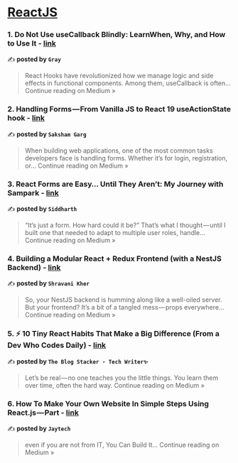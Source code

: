 
<h1><a href=https://medium.com/tag/reactjs/recommended target="_blank" rel="noopener noreferrer">ReactJS</a></h1>
<h3>1.  Do Not Use useCallback Blindly: LearnWhen, Why, and How to Use It - <a href="https://graydragneel.medium.com/do-not-use-usecallback-blindly-learnwhen-why-and-how-to-use-it-f81ea4a95a7e?source=rss------reactjs-5" target="_blank" rel="noopener noreferrer">link</a></h3>

✍️ **posted by `Gray`**

<blockquote>React Hooks have revolutionized how we manage logic and side effects in functional components. Among them, useCallback is often…
Continue reading on Medium »</blockquote>

<h3>2. Handling Forms — From Vanilla JS to React 19 useActionState hook - <a href="https://medium.com/@sakshamgarg142/handling-forms-from-vanilla-js-to-react-19-useactionstate-hook-aae85d9a5dc5?source=rss------reactjs-5" target="_blank" rel="noopener noreferrer">link</a></h3>

✍️ **posted by `Saksham Garg`**

<blockquote>When building web applications, one of the most common tasks developers face is handling forms. Whether it’s for login, registration, or…
Continue reading on Medium »</blockquote>

<h3>3. React Forms are Easy… Until They Aren’t: My Journey with Sampark - <a href="https://siddsr0015.medium.com/react-forms-are-easy-until-they-arent-my-journey-with-sampark-38d44709f981?source=rss------reactjs-5" target="_blank" rel="noopener noreferrer">link</a></h3>

✍️ **posted by `Siddharth`**

<blockquote>“It’s just a form. How hard could it be?”
That’s what I thought — until I built one that needed to adapt to multiple user roles, handle…
Continue reading on Medium »</blockquote>

<h3>4. Building a Modular React + Redux Frontend (with a NestJS Backend)  - <a href="https://medium.com/@skher3318/building-a-modular-react-redux-frontend-with-a-nestjs-backend-c68475ddde50?source=rss------reactjs-5" target="_blank" rel="noopener noreferrer">link</a></h3>

✍️ **posted by `Shravani Kher`**

<blockquote>So, your NestJS backend is humming along like a well-oiled server. But your frontend? It’s a bit of a tangled mess — props everywhere…
Continue reading on Medium »</blockquote>

<h3>5. ⚡ 10 Tiny React Habits That Make a Big Difference (From a Dev Who Codes Daily) - <a href="https://medium.com/@beenakumawat9020_20475/10-tiny-react-habits-that-make-a-big-difference-from-a-dev-who-codes-daily-91e1f75ceeea?source=rss------reactjs-5" target="_blank" rel="noopener noreferrer">link</a></h3>

✍️ **posted by `The Blog Stacker - Tech Writer✨`**

<blockquote>Let’s be real — no one teaches you the little things. You learn them over time, often the hard way.
Continue reading on Medium »</blockquote>

<h3>6. How To Make Your Own Website In Simple Steps Using React.js — Part - <a href="https://medium.com/@jaydipkumarjha/how-to-make-your-own-website-in-simple-steps-using-react-js-part-bf1958b0d8a0?source=rss------reactjs-5" target="_blank" rel="noopener noreferrer">link</a></h3>

✍️ **posted by `Jaytech`**

<blockquote>even if you are not from IT, You Can Build It…
Continue reading on Medium »</blockquote>

